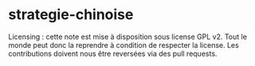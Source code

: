 # strategie-chinoise

Licensing : cette note est mise à disposition sous license GPL v2. Tout le monde peut donc la reprendre à condition de respecter la license. Les contributions doivent nous être reversées via des pull requests. 
